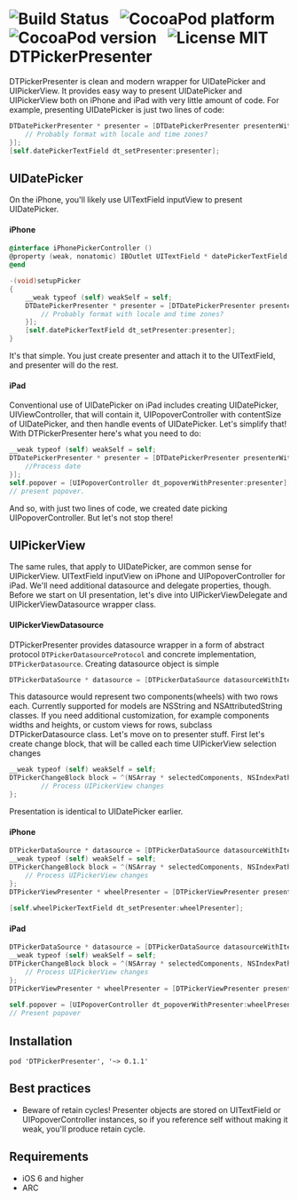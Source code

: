 ![Build Status](https://travis-ci.org/DenHeadless/DTRequestVerifier.png?branch=master) &nbsp;
![CocoaPod platform](https://cocoapod-badges.herokuapp.com/p/DTPicker{resenter/badge.png) &nbsp; 
![CocoaPod version](https://cocoapod-badges.herokuapp.com/v/DTPickerPresenter/badge.png) &nbsp; 
![License MIT](https://go-shields.herokuapp.com/license-MIT-blue.png)
DTPickerPresenter
=================

DTPickerPresenter is clean and modern wrapper for UIDatePicker and UIPickerView. It provides easy way to present UIDatePicker and UIPickerView both on iPhone and iPad with very little amount of code. For example, presenting UIDatePicker is just two lines of code:

```objective-c
DTDatePickerPresenter * presenter = [DTDatePickerPresenter presenterWithChangeBlock:^(NSDate * selectedDate) {
    // Probably format with locale and time zones?
}];
[self.datePickerTextField dt_setPresenter:presenter];
```

## UIDatePicker 

On the iPhone, you'll likely use UITextField inputView to present UIDatePicker.

#### iPhone

```objective-c
@interface iPhonePickerController () 
@property (weak, nonatomic) IBOutlet UITextField * datePickerTextField;
@end

-(void)setupPicker 
{
    __weak typeof (self) weakSelf = self;
    DTDatePickerPresenter * presenter = [DTDatePickerPresenter presenterWithChangeBlock:^(NSDate * selectedDate) {
        // Probably format with locale and time zones?
    }];
    [self.datePickerTextField dt_setPresenter:presenter];
}
```

It's that simple. You just create presenter and attach it to the UITextField, and presenter will do the rest.

#### iPad

Conventional use of UIDatePicker on iPad includes creating UIDatePicker, UIViewController, that will contain it, UIPopoverController with contentSize of UIDatePicker, and then handle events of UIDatePicker. Let's simplify that! With DTPickerPresenter here's what you need to do:

```objective-c
__weak typeof (self) weakSelf = self;
DTDatePickerPresenter * presenter = [DTDatePickerPresenter presenterWithChangeBlock:^(NSDate * selectedDate) {
    //Process date
}];
self.popover = [UIPopoverController dt_popoverWithPresenter:presenter];
// present popover.
```
And so, with just two lines of code, we created date picking UIPopoverController. But let's not stop there!

## UIPickerView

The same rules, that apply to UIDatePicker, are common sense for UIPickerView. UITextField inputView on iPhone and UIPopoverController for iPad. We'll need additional datasource and delegate properties, though. Before we start on UI presentation, let's dive into UIPickerViewDelegate and UIPickerViewDatasource wrapper class.

#### UIPickerViewDatasource

DTPickerPresenter provides datasource wrapper in a form of abstract protocol `DTPickerDatasourceProtocol` and concrete implementation, `DTPickerDatasource`. Creating datasource object is simple

```objective-c
DTPickerDataSource * datasource = [DTPickerDataSource datasourceWithItems:@[@[@"foo", @"bar"], @[@"1", @"2"]]];
```
This datasource would represent two components(wheels) with two rows each. Currently supported for models are NSString and NSAttributedString classes. If you need additional customization, for example components widths and heights, or custom views for rows, subclass DTPickerDatasource class. Let's move on to presenter stuff. First let's create change block, that will be called each time UIPickerView selection changes

```objective-c
__weak typeof (self) weakSelf = self;
DTPickerChangeBlock block = ^(NSArray * selectedComponents, NSIndexPath * selectedIndexPath) {
        // Process UIPickerView changes        
};
```

Presentation is identical to UIDatePicker earlier.

#### iPhone

```objective-c
DTPickerDataSource * datasource = [DTPickerDataSource datasourceWithItems:@[@[@"foo", @"bar"], @[@"1", @"2"]]];
__weak typeof (self) weakSelf = self;
DTPickerChangeBlock block = ^(NSArray * selectedComponents, NSIndexPath * selectedIndexPath) {
    // Process UIPickerView changes
};
DTPickerViewPresenter * wheelPresenter = [DTPickerViewPresenter presenterWithDatasource:datasource
                                                                                changeBlock:block];
[self.wheelPickerTextField dt_setPresenter:wheelPresenter];
```  

#### iPad

```objective-c
DTPickerDataSource * datasource = [DTPickerDataSource datasourceWithItems:@[@[@"foo", @"bar"], @[@"1", @"2"]]];
__weak typeof (self) weakSelf = self;
DTPickerChangeBlock block = ^(NSArray * selectedComponents, NSIndexPath * selectedIndexPath) {
    // Process UIPickerView changes
};
DTPickerViewPresenter * wheelPresenter = [DTPickerViewPresenter presenterWithDatasource:datasource
                                                                            changeBlock:block];
self.popover = [UIPopoverController dt_popoverWithPresenter:wheelPresenter];
// Present popover
``` 

## Installation

```
pod 'DTPickerPresenter', '~> 0.1.1'
```

## Best practices
    
- Beware of retain cycles! Presenter objects are stored on UITextField or UIPopoverController instances, so if you reference self without making it weak, you'll produce retain cycle.

## Requirements

* iOS 6 and higher
* ARC
